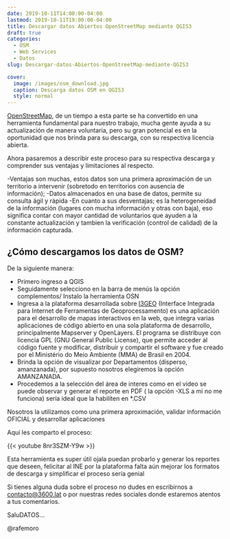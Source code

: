```yaml
---
date: 2019-10-11T14:00:00-04:00
lastmod: 2019-10-11T19:00:00-04:00
title: Descargar datos Abiertos OpenStreetMap mediante QGIS3
draft: true
categories:
  - OSM
  - Web Services
  - Datos
slug: Descargar-datos-Abiertos-OpenStreetMap-mediante-QGIS3

cover:
  image: /images/osm_download.jpg
  caption: Descarga datos OSM en QGIS3
  style: normal
---
```


[OpenStreetMap](https://www.openstreetmap.org/#map=14/-16.5297/-68.1108), de un tiempo a esta parte se ha convertido en una herramienta fundamental para nuestro trabajo, mucha gente ayuda a su actualización de manera voluntaria, pero su gran potencial
es en la oportunidad que nos brinda para su descarga, con su respectiva licencia abierta.

Ahora pasaremos a describir este proceso para su respectiva descarga y comprender sus ventajas y limitaciones al respecto.

-Ventajas son muchas, estos datos son una primera aproximación de un territorio a intervenir (sobretodo en territorios con ausencia de información);
-Datos almacenados en una base de datos, permite su consulta ágil y rápida
-En cuanto a sus desventajas; es la heterogeneidad de la información (lugares con mucha información y otras con baja), eso significa contar con mayor cantidad de voluntarios que ayuden a la constante actualización y tambien la verificación (control de calidad) de la información capturada.

## ¿Cómo descargamos los datos de OSM?

De la siguiente manera:

- Primero ingreso a QGIS
- Seguidamente selecciono en la barra de menús la opción complementos/ Instalo la herramienta OSN
- Ingresa a la plataforma desarrollada sobre [I3GEO](https://softwarepublico.gov.br/gitlab/i3geo/i3geo/commit/63f28b011019104c2f1c29ae84dcaaf7ff6e6218) (Interface Integrada para Internet de Ferramentas de Geoprocessamento) es una aplicación para el desarrollo de mapas interactivos en la web, que integra varias aplicaciones de código abierto en una sola plataforma de desarrollo, principalmente Mapserver y OpenLayers. El programa se distribuye con licencia GPL (GNU General Public License), que permite acceder al código fuente y modificar, distribuir y compartir el software y fue creado por el Ministério do Meio Ambiente (MMA) de Brasil en 2004.
- Brinda la opción de visualizar por Departamentos (disperso, amanzanada), por supuesto nosotros elegiremos la opción AMANZANADA.
- Procedemos a la selección del área de interes como en el video se puede observar y generar el reporte en PDF ( la opción -XLS a mi no me funciona) sería ideal que la habiliten en *.CSV

Nosotros la utilizamos como una primera aproximación, validar información OFICIAL y desarrollar aplicaciones 



Aquí les comparto el proceso:

{{< youtube 8nr3SZM-Y9w >}}


Esta herramienta es super útil ojala puedan probarlo y generar los reportes que deseen, felicitar al INE por la plataforma falta aún mejorar los formatos de descarga y simplificar el proceso sería genial

Si tienes alguna duda sobre el proceso no dudes en escribirnos a contacto@3600.lat o por nuestras redes sociales donde estaremos atentos a tus comentarios.

SaluDATOS…

@rafemoro


